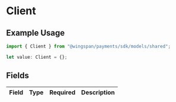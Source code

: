 # Client

## Example Usage

```typescript
import { Client } from "@wingspan/payments/sdk/models/shared";

let value: Client = {};
```

## Fields

| Field       | Type        | Required    | Description |
| ----------- | ----------- | ----------- | ----------- |
